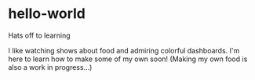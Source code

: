 # hello-world
Hats off to learning


I like watching shows about food and admiring colorful dashboards.
I'm here to learn how to make some of my own soon! (Making my own food is also a work in progress...) 
